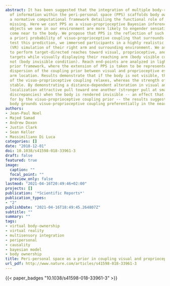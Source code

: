 ```yaml
---
abstract: It has been suggested that the integration of multiple body-related sources
  of information within the peri-personal space (PPS) scaffolds body ownership. However,
  a normative computational framework detailing the functional role of PPS is still
  missing. Here we cast PPS as a visuo-proprioceptive Bayesian inference problem whereby
  objects we see in our environment are more likely to engender sensations as they
  come near to the body. We propose that PPS is the reflection of such an increased
  a priori probability of visuo-proprioceptive coupling that surrounds the body. To
  test this prediction, we immersed participants in a highly realistic virtual reality
  (VR) simulation of their right arm and surrounding environment. We asked participants
  to perform target-directed reaches toward visual, proprioceptive, and visuo-proprioceptive
  targets while visually displaying their reaching arm (body visible condition) or
  not (body invisible condition). Reach end-points are analyzed in light of the coupling
  prior framework, where the extension of PPS is taken to be represented by the spatial
  dispersion of the coupling prior between visual and proprioceptive estimates of
  arm location. Results demonstrate that if the body is not visible, the spatial dispersion
  of the visuo-proprioceptive coupling relaxes, whereas the strength of coupling remains
  stable. By demonstrating a distance-dependent alteration in visual and proprioceptive
  localization attractive pull toward one another (stronger pull at small spatial
  discrepancies) when the body is rendered invisible -- an effect that is well accounted
  for by the visuo-proprioceptive coupling prior -- the results suggest that the visible
  body grounds visuo-proprioceptive coupling preferentially in the near vs. far space.
authors:
- Jean-Paul Noel
- Majed Samad
- Andrew Doxon
- Justin Clark
- Sean Keller
- Massimiliano Di Luca
categories: []
date: "2018-12-01"
doi: 10.1038/s41598-018-33961-3
draft: false
featured: true
image:
  caption: ""
  focal_point: ""
  preview_only: false
lastmod: "2021-04-16T20:49:46+02:00"
projects: []
publication: '*Scientific Reports*'
publication_types:
- "2"
publishDate: "2021-04-16T18:49:45.264807Z"
subtitle: ""
summary: ""
tags:
- virtual body-ownership
- virtual reality
- multisensory integration
- peripersonal
- causality
- bayesian model
- body ownership
title: Peri-personal space as a prior in coupling visual and proprioceptive signals
url_pdf: http://www.nature.com/articles/s41598-018-33961-3
---
```

{{< paper_badges "10.1038/s41598-018-33961-3" >}}
